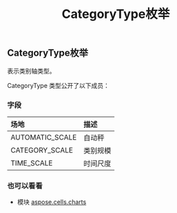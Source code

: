 ﻿---
title: CategoryType枚举
second_title: Aspose.Cells for Python via .NET API 参考文献
description:
type: docs
weight: 400
url: /zh/python-net/aspose.cells.charts/categorytype/
is_root: false
---
## CategoryType枚举
表示类别轴类型。



CategoryType 类型公开了以下成员：

### 字段
|场地|描述|
| :- | :- |
| AUTOMATIC_SCALE |自动秤|
| CATEGORY_SCALE |类别规模|
| TIME_SCALE |时间尺度|



### 也可以看看
* 模块 [aspose.cells.charts](..)
